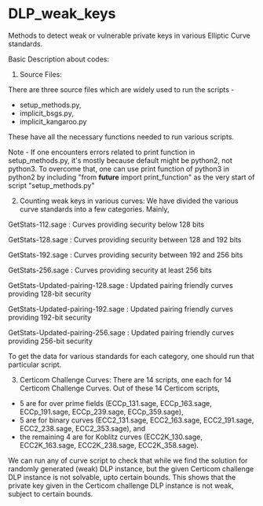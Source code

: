 # DLP_weak_keys
Methods to detect weak or vulnerable private keys in various Elliptic Curve standards.

Basic Description about codes:

1) Source Files:

There are three source files which are widely used to run the scripts - 
- setup_methods.py,
- implicit_bsgs.py, 
- implicit_kangaroo.py

These have all the necessary functions needed to run various scripts.

Note - If one encounters errors related to print function in setup_methods.py, it's mostly because default might be python2, not python3. To overcome that, one can use print function of python3 in python2 by including "from __future__ import print_function" as the very start of script "setup_methods.py"


2) Counting weak keys in various curves:
We have divided the various curve standards into a few categories. Mainly,

GetStats-112.sage : Curves providing security below 128 bits 

GetStats-128.sage : Curves providing security between 128 and 192 bits

GetStats-192.sage : Curves providing security between 192 and 256 bits

GetStats-256.sage : Curves providing security at least 256 bits

GetStats-Updated-pairing-128.sage : Updated pairing friendly curves providing 128-bit security

GetStats-Updated-pairing-192.sage : Updated pairing friendly curves providing 192-bit security

GetStats-Updated-pairing-256.sage : Updated pairing friendly curves providing 256-bit security


To get the data for various standards for each category, one should run that particular script. 

3) Certicom Challenge Curves:
There are 14 scripts, one each for 14 Certicom Challenge Curves. Out of these 14 Certicom scripts, 

- 5 are for over prime fields (ECCp_131.sage, ECCp_163.sage, ECCp_191.sage, ECCp_239.sage, ECCp_359.sage), 
- 5 are for binary curves (ECC2_131.sage, ECC2_163.sage, ECC2_191.sage, ECC2_238.sage, ECC2_353.sage), and 
- the remaining 4 are for Koblitz curves  (ECC2K_130.sage, ECC2K_163.sage, ECC2K_238.sage, ECC2K_358.sage).

We can run any of curve script to check that while we find the solution for randomly generated (weak) DLP instance, but the given Certicom challenge DLP instance is not solvable, upto certain bounds. This shows that the private key given in the Certicom challenge DLP instance is not weak, subject to certain bounds.
